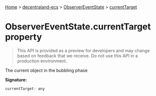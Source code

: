 [Home](./index) &gt; [decentraland-ecs](./decentraland-ecs.md) &gt; [ObserverEventState](./decentraland-ecs.observereventstate.md) &gt; [currentTarget](./decentraland-ecs.observereventstate.currenttarget.md)

# ObserverEventState.currentTarget property

> This API is provided as a preview for developers and may change based on feedback that we receive. Do not use this API in a production environment.

The current object in the bubbling phase

**Signature:**
```javascript
currentTarget: any
```
